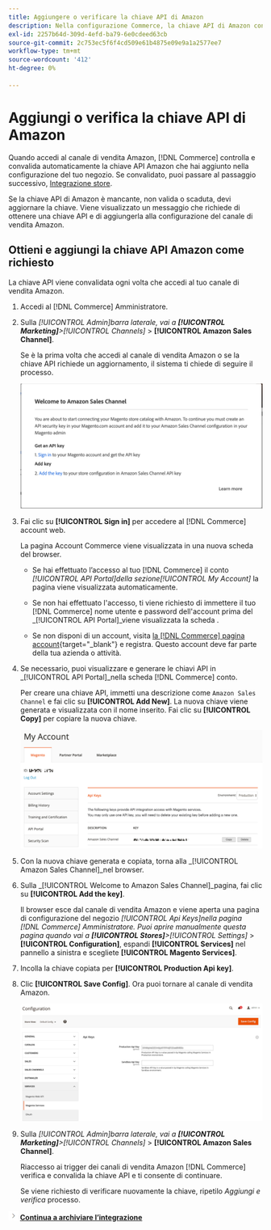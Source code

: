 ```yaml
---
title: Aggiungere o verificare la chiave API di Amazon
description: Nella configurazione Commerce, la chiave API di Amazon convalidata ti consente di integrare gli store con il tuo account Seller Amazon.
exl-id: 2257b64d-309d-4efd-ba79-6e0cdeed63cb
source-git-commit: 2c753ec5f6f4cd509e61b4875e09e9a1a2577ee7
workflow-type: tm+mt
source-wordcount: '412'
ht-degree: 0%

---
```


# Aggiungi o verifica la chiave API di Amazon

Quando accedi al canale di vendita Amazon, [!DNL Commerce] controlla e convalida automaticamente la chiave API Amazon che hai aggiunto nella configurazione del tuo negozio. Se convalidato, puoi passare al passaggio successivo, [Integrazione store](./store-integration.md).

Se la chiave API di Amazon è mancante, non valida o scaduta, devi aggiornare la chiave. Viene visualizzato un messaggio che richiede di ottenere una chiave API e di aggiungerla alla configurazione del canale di vendita Amazon.

## Ottieni e aggiungi la chiave API Amazon come richiesto

La chiave API viene convalidata ogni volta che accedi al tuo canale di vendita Amazon.

1. Accedi al [!DNL Commerce] Amministratore.

1. Sulla _[!UICONTROL Admin]_barra laterale, vai a **[!UICONTROL Marketing]**>_[!UICONTROL Channels]_ > **[!UICONTROL Amazon Sales Channel]**.

   Se è la prima volta che accedi al canale di vendita Amazon o se la chiave API richiede un aggiornamento, il sistema ti chiede di seguire il processo.

   ![Ottieni e aggiungi il prompt chiave API di Amazon](assets/amazon-api-verification-prompt.png)

1. Fai clic su **[!UICONTROL Sign in]** per accedere al [!DNL Commerce] account web.

   La pagina Account Commerce viene visualizzata in una nuova scheda del browser.

   - Se hai effettuato l’accesso al tuo [!DNL Commerce] il conto _[!UICONTROL API Portal]_della sezione_[!UICONTROL My Account]_ la pagina viene visualizzata automaticamente.

   - Se non hai effettuato l&#39;accesso, ti viene richiesto di immettere il tuo [!DNL Commerce] nome utente e password dell&#39;account prima del _[!UICONTROL API Portal]_viene visualizzata la scheda .

   - Se non disponi di un account, visita [la [!DNL Commerce] pagina account](https://account.magento.com/customer/account/login/){target=&quot;_blank&quot;} e registra. Questo account deve far parte della tua azienda o attività.

1. Se necessario, puoi visualizzare e generare le chiavi API in _[!UICONTROL API Portal]_nella scheda [!DNL Commerce] conto.

   Per creare una chiave API, immetti una descrizione come `Amazon Sales Channel` e fai clic su **[!UICONTROL Add New]**. La nuova chiave viene generata e visualizzata con il nome inserito. Fai clic su **[!UICONTROL Copy]** per copiare la nuova chiave.

   ![Generare o copiare una chiave API](assets/amazon-add-api-key.png)

1. Con la nuova chiave generata e copiata, torna alla _[!UICONTROL Amazon Sales Channel]_nel browser.

1. Sulla _[!UICONTROL Welcome to Amazon Sales Channel]_pagina, fai clic su **[!UICONTROL Add the key]**.

   Il browser esce dal canale di vendita Amazon e viene aperta una pagina di configurazione del negozio _[!UICONTROL Api Keys]_nella pagina [!DNL Commerce] Amministratore. Puoi aprire manualmente questa pagina quando vai a **[!UICONTROL Stores]**>_[!UICONTROL Settings]_ > **[!UICONTROL Configuration]**, espandi **[!UICONTROL Services]** nel pannello a sinistra e scegliete **[!UICONTROL Magento Services]**.

1. Incolla la chiave copiata per **[!UICONTROL Production Api key]**.

1. Clic **[!UICONTROL Save Config]**. Ora puoi tornare al canale di vendita Amazon.

   ![Aggiunta della chiave API nella configurazione dell&#39;archivio](assets/config-magento-services-api-screen.png)

1. Sulla _[!UICONTROL Admin]_barra laterale, vai a **[!UICONTROL Marketing]**>_[!UICONTROL Channels]_ > **[!UICONTROL Amazon Sales Channel]**.

   Riaccesso ai trigger dei canali di vendita Amazon [!DNL Commerce] verifica e convalida la chiave API e ti consente di continuare.

   Se viene richiesto di verificare nuovamente la chiave, ripetilo _Aggiungi e verifica_ processo.

![Icona Successivo](assets/btn-next.png) [**Continua a archiviare l’integrazione**](./store-integration.md)
